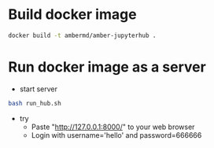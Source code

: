 # Build docker image

```bash
docker build -t ambermd/amber-jupyterhub .
```

# Run docker image as a server

- start server

```bash
bash run_hub.sh
```

- try
  - Paste "http://127.0.0.1:8000/" to your web browser
  - Login with username='hello' and password=666666
